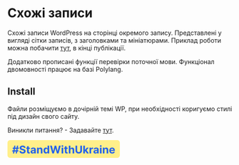 # Схожі записи

Схожі записи WordPress на сторінці окремого запису. Представлені у вигляді сітки записів, з заголовками та мініатюрами.
Приклад роботи можна побачити [тут](https://inwebpress.com/crocoblock-faq/), в кінці публікації.

Додатково прописані функції перевірки поточної мови. Функціонал двомовності працює на базі Polylang.

## Install
Файли розміщуємо в дочірній темі WP, при необхідності коригуємо стилі під дизайн свого сайту.

Виникли питання? - Задавайте [тут](https://github.com/Dizer7/inweb-related-posts/issues).

[![Stand With Ukraine](https://raw.githubusercontent.com/vshymanskyy/StandWithUkraine/main/badges/StandWithUkraine.svg)](https://sitex.me/standwithukraine)
